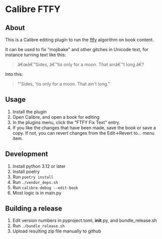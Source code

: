 # Calibre FTFY

## About

This is a Calibre editing plugin to run the [ftfy](http://ftfy.readthedocs.org/) algorithm on book content.

It can be used to fix "mojibake" and other gitches in Unicode text, for instance turning text like this:

> â€œâ€™Sides, â€™tis only for a moon. That ainâ€™t long.â€?

Into this:

> "'Sides, 'tis only for a moon. That ain't long."

## Usage

1. Install the plugin
2. Open Calibre, and open a book for editing
3. In the plugins menu, click the "FTFY Fix Text" entry.
4. If you like the changes that have been made, save the book or save a copy. If not, you can revert changes from the Edit->Revert to... menu item.


## Development

1. Install python 3.12 or later
2. Install poetry
3. Run `poetry install`
4. Run `./vendor_deps.sh`
5. Run `calibre-debug --edit-book`
6. Most logic is in main.py

## Building a release
1. Edit version numbers in pyproject.toml, __init__.py, and bundle_release.sh
2. Run `./bundle_release.sh`
3. Upload resulting zip file manually to github
